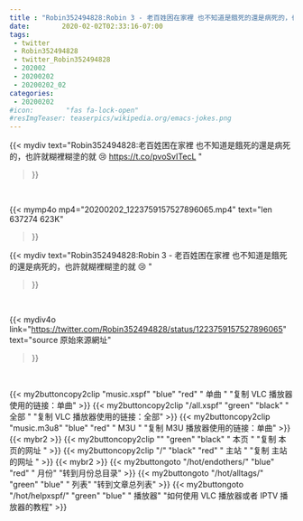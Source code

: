 ```yaml
---
title : "Robin352494828:Robin 3 - 老百姓困在家裡 也不知道是餓死的還是病死的，也許就糊裡糊塗的就 😢 "
date:        2020-02-02T02:33:16-07:00
tags:
 - twitter
 - Robin352494828
 - twitter_Robin352494828
 - 202002
 - 20200202
 - 20200202_02
categories:
 - 20200202
#icon:        "fas fa-lock-open"
#resImgTeaser: teaserpics/wikipedia.org/emacs-jokes.png
---
```


{{< mydiv text="Robin352494828:老百姓困在家裡 也不知道是餓死的還是病死的，也許就糊裡糊塗的就 😢 https://t.co/pvoSvITecL "
>}}
<br>


{{< mymp4o mp4="20200202_1223759157527896065.mp4"
text="len 637274    623K"
>}}


{{< mydiv text="Robin352494828:Robin 3 - 老百姓困在家裡 也不知道是餓死的還是病死的，也許就糊裡糊塗的就 😢 "
>}}
<br>

{{< mydiv4o link="https://twitter.com/Robin352494828/status/1223759157527896065"
text="source 原始來源網址"
>}}


<br>



{{< my2buttoncopy2clip "music.xspf"        "blue"   "red"    " 单曲 "  "复制 VLC 播放器使用的链接：单曲" >}} {{< my2buttoncopy2clip "/all.xspf"         "green"  "black"  " 全部 "  "复制 VLC 播放器使用的链接：全部" >}} {{< my2buttoncopy2clip "music.m3u8"        "blue"   "red"    " M3U  "    "复制 M3U 播放器使用的链接：单曲" >}} {{< mybr2 >}} {{< my2buttoncopy2clip ""                  "green"  "black"  " 本页 "    "复制 本页的网址 " >}} {{< my2buttoncopy2clip "/"                 "black"  "red"    " 主站 "    "复制 主站的网址 " >}} {{< mybr2 >}} {{< my2buttongoto      "/hot/endothers/"   "blue"   "red"    " 月份"   "转到月份总目录" >}} {{< my2buttongoto      "/hot/alltags/"     "green"  "blue"   " 列表"   "转到文章总列表" >}} {{< my2buttongoto      "/hot/helpxspf/"    "green"  "blue"   " 播放器" "如何使用 VLC 播放器或者 IPTV 播放器的教程" >}} 
